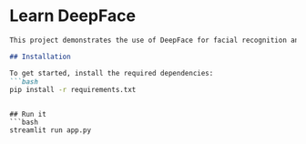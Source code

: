 # Learn DeepFace

```markdown
This project demonstrates the use of DeepFace for facial recognition and analysis.

## Installation

To get started, install the required dependencies:
```bash
pip install -r requirements.txt
```
```

## Run it
```bash
streamlit run app.py
```
```

